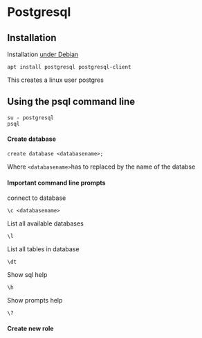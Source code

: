 # Postgresql

## Installation

Installation [under Debian](https://wiki.debian.org/PostgreSql)
```
apt install postgresql postgresql-client
```
This creates a linux user postgres

## Using the psql command line

```
su - postgresql
psql
```

#### Create database

```
create database <databasename>;
```
Where `<databasename>`has to replaced by the name of the databse

#### Important command line prompts

connect to database
```
\c <databasename>
```
List all available databases
```
\l
```
List all tables in database
```
\dt
```
Show sql help
```
\h
```
Show prompts help
```
\?
```
#### Create new role

